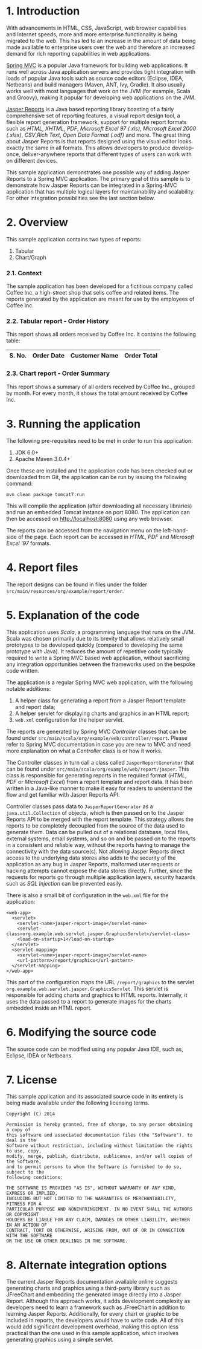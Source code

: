 # 1. Introduction
With advancements in HTML, CSS, JavaScript, web browser capabilities and Internet speeds,
more and more enterprise functionality is being migrated to the web.  This has led to an increase
in the amount of data being made available to enterprise users over the web and therefore an
increased demand for rich reporting capabilities in web applications.

[Spring MVC](http://docs.spring.io/spring/docs/current/spring-framework-reference/htmlsingle/#spring-web)
is a popular Java framework for building web applications.  It runs well across Java application
servers and provides tight integration with loads of popular Java tools such as source code
editors (Eclipse, IDEA, Netbeans) and build managers (Maven, ANT, Ivy, Gradle).  It also usually works well
with most languages that work on the JVM (for example, Scala and Groovy), making it popular for developing web applications on the JVM.

[Jasper Reports](http://community.jaspersoft.com/) is a Java based reporting library boasting
of a fairly comprehensive set of reporting features, a visual report design tool, a
flexible report generation framework, support for multiple report formats such as *HTML*, *XHTML*,
*PDF*, *Microsoft Excel 97 (.xls)*, *Microsoft Excel 2000 (.xlsx)*, *CSV*,*Rich Text*,
*Open Data Format (.odf)* and more.  The great thing about Jasper Reports is that reports designed
using the visual editor looks exactly the same in all formats.  This allows developers to produce
develop-once, deliver-anywhere reports that different types of users can work with on different
devices.

This sample application demonstrates one possible way of adding Jasper Reports to a Spring MVC
application.  The primary goal of this sample is to demonstrate how Jasper Reports can be integrated
in a Spring-MVC application that has multiple logical layers for maintainability and scalability.
For other integration possibilities see the last section below.

# 2. Overview
This sample application contains two types of reports:

1. Tabular
1. Chart/Graph

### 2.1. Context
The sample application has been developed for a fictitious company called Coffee Inc. a
high-street shop that sells coffee and related items.  The reports generated by the application
are meant for use by the employees of Coffee Inc.

### 2.2. Tabular report - Order History
This report shows all orders received by Coffee Inc.  It contains the following table:

<table>
  <thead>
    <tr>
      <th>S. No.</th>
      <th>Order Date</th>
      <th>Customer Name</th>
      <th>Order Total</th>
    </tr>
  </thead>
</table>

### 2.3. Chart report - Order Summary
This report shows a summary of all orders received by Coffee Inc., grouped by month.
For every month, it shows the total amount received by Coffee Inc.

# 3. Running the application
The following pre-requisites need to be met in order to run this application:

1. JDK 6.0+
2. Apache Maven 3.0.4+

Once these are installed and the application code has been checked out or downloaded
from Git, the application can be run by issuing the following command:

    mvn clean package tomcat7:run

This will compile the application (after downloading all necessary libraries) and run
an embedded Tomcat instance on port 8080.  The application can then be accessed on
<http://localhost:8080> using any web browser.

The reports can be accessed from the navigation menu on the left-hand-side of the page.
Each report can be accessed in *HTML*, *PDF* and *Microsoft Excel '97* formats.

# 4. Report files
The report designs can be found in files under the folder
`src/main/resources/org/example/report/order`.

# 5. Explanation of the code
This application uses *Scala*, a programming language that runs on the JVM.  Scala
was chosen primarily due to its brevity that allows relatively small prototypes to
be developed quickly (compared to developing the same prototype with Java).  It
reduces the amount of repetitive code typically required to write a Spring MVC based
web application, without sacrificing any integration opportunities between the
frameworks used on the bespoke code written.

The application is a regular Spring MVC web application, with the following notable
additions:

1. A helper class for generating a report from a Jasper Report template and report data;
1. A helper servlet for displaying charts and graphics in an HTML report;
1. `web.xml` configuration for the helper servlet.

The reports are generated by Spring MVC *Controller* classes that can be found under
`src/main/scala/org/example/web/controller/report`.  Please refer to Spring MVC
documentation in case you are new to MVC and need more explanation on what a
*Controller* class is or how it works.

The Controller classes in turn call a class called `JasperReportGenerator` that can
be found under `src/main/scala/org/example/web/report/jasper`.  This class is responsible
for generating reports in the required format (*HTML*, *PDF* or *Microsoft Excel*) from
a report template and report data.  It has been written in a Java-like manner to
make it easy for readers to understand the flow and get familiar with Jasper Reports
API.

Controller classes pass data to `JasperReportGenerator` as a `java.util.Collection`
of objects, which is then passed on to the Jasper Reports API to be merged with the
report template.  This strategy allows the reports to be completely decoupled from
the source of the data used to generate them.  Data can be pulled out of a relational
database, local files, external systems, email systems, and so on and be passed on to
the reports in a consistent and reliable way, without the reports having to manage
the connectivity with the data source(s).  Not allowing Jasper Reports direct access
to the underlying data stores also adds to the security of the application as any bug
in Jasper Reports, malformed user requests or hacking attempts cannot expose the data
stores directly.  Further, since the requests for reports go through multiple application
layers, security hazards such as *SQL Injection* can be prevented easily.

There is also a small bit of configuration in the `web.xml` file for the application:

    <web-app>
      <servlet>
        <servlet-name>jasper-report-image</servlet-name>
        <servlet-class>org.example.web.servlet.jasper.GraphicsServlet</servlet-class>
        <load-on-startup>1</load-on-startup>
      </servlet>
      <servlet-mapping>
        <servlet-name>jasper-report-image</servlet-name>
        <url-pattern>/report/graphics</url-pattern>
      </servlet-mapping>
    </web-app>

This part of the configuration maps the URL `/report/graphics` to the servlet
`org.example.web.servlet.jasper.GraphicsServlet`.  This servlet is responsible for
adding charts and graphics to HTML reports.  Internally, it uses the data passed to
a report to generate images for the charts embedded inside an HTML report.

# 6. Modifying the source code
The source code can be modified using any popular Java IDE, such as, Eclipse, IDEA or
Netbeans.

# 7. License
This sample application and its associated source code in its entirety is being made
available under the following licensing terms.

    Copyright (C) 2014

    Permission is hereby granted, free of charge, to any person obtaining a copy of
	this software and associated documentation files (the "Software"), to deal in the
	Software without restriction, including without limitation the rights to use, copy,
	modify, merge, publish, distribute, sublicense, and/or sell copies of the Software,
	and to permit persons to whom the Software is furnished to do so, subject to the
	following conditions:

    THE SOFTWARE IS PROVIDED "AS IS", WITHOUT WARRANTY OF ANY KIND, EXPRESS OR IMPLIED,
	INCLUDING BUT NOT LIMITED TO THE WARRANTIES OF MERCHANTABILITY, FITNESS FOR A
	PARTICULAR PURPOSE AND NONINFRINGEMENT. IN NO EVENT SHALL THE AUTHORS OR COPYRIGHT
	HOLDERS BE LIABLE FOR ANY CLAIM, DAMAGES OR OTHER LIABILITY, WHETHER IN AN ACTION OF
	CONTRACT, TORT OR OTHERWISE, ARISING FROM, OUT OF OR IN CONNECTION WITH THE SOFTWARE
	OR THE USE OR OTHER DEALINGS IN THE SOFTWARE.

# 8. Alternate integration options
The current Jasper Reports documentation available online suggests generating charts
and graphics using a third-party library such as JFreeChart and embedding the generated
image directly into a Jasper Report.  Although this approach works, it adds development
complexity as developers need to learn a framework such as JFreeChart in addition to
learning Jasper Reports.  Additionally, for every chart or graphic to be included in
reports, the developers would have to write code.  All of this would add significant
development overhead, making this option less practical than the one used in this
sample application, which involves generating graphics using a simple servlet.
